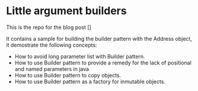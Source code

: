 # Little argument builders

This is the repo for the blog post []

It contains a sample for building the builder pattern with the Address object, it demostrate the following concepts:
* How to avoid long parameter list with Builder pattern.
* How to use Builder pattern to provide a remedy for the lack of positional and named parameters in java
* How to use Builder pattern to copy objects.
* How to use Builder pattern as a factory for inmutable objects.
